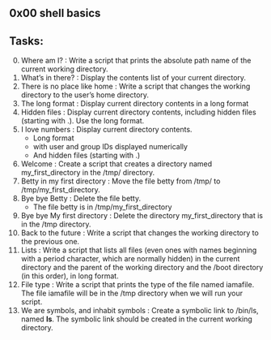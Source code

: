0x00 shell basics
------------------------------

Tasks:
-----------------------------
0. Where am I? :  Write a script that prints the absolute path name of the current working directory.
1. What’s in there? : Display the contents list of your current directory.
2. There is no place like home : Write a script that changes the working directory to the user’s home directory.
3. The long format : Display current directory contents in a long format
4. Hidden files : Display current directory contents, including hidden files (starting with .). Use the long format.
5. I love numbers : Display current directory contents.
	* Long format
	* with user and group IDs displayed numerically
	* And hidden files (starting with .)
6. Welcome : Create a script that creates a directory named my_first_directory in the /tmp/ directory.
7. Betty in my first directory : Move the file betty from /tmp/ to /tmp/my_first_directory.
8. Bye bye Betty : Delete the file betty.
	* The file betty is in /tmp/my_first_directory
9. Bye bye My first directory : Delete the directory my_first_directory that is in the /tmp directory.
10. Back to the future : Write a script that changes the working directory to the previous one.
11. Lists : Write a script that lists all files (even ones with names beginning with a period character, which are normally hidden) in the current directory and the parent of the working directory and the /boot directory (in this order), in long format.
12. File type : Write a script that prints the type of the file named iamafile. The file iamafile will be in the /tmp directory when we will run your script.
13. We are symbols, and inhabit symbols : Create a symbolic link to /bin/ls, named __ls__. The symbolic link should be created in the current working directory.

